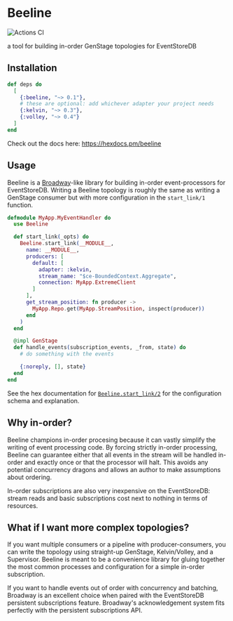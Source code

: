 # Beeline

![Actions CI](https://github.com/NFIBrokerage/beeline/workflows/Actions%20CI/badge.svg)

a tool for building in-order GenStage topologies for EventStoreDB

## Installation

```elixir
def deps do
  [
    {:beeline, "~> 0.1"},
    # these are optional: add whichever adapter your project needs
    {:kelvin, "~> 0.3"},
    {:volley, "~> 0.4"}
  ]
end
```

Check out the docs here: https://hexdocs.pm/beeline

## Usage

Beeline is a [Broadway](https://github.com/dashbitco/broadway)-like library
for building in-order event-processors for EventStoreDB. Writing a Beeline
topology is roughly the same as writing a GenStage consumer but with more
configuration in the `start_link/1` function.

```elixir
defmodule MyApp.MyEventHandler do
  use Beeline

  def start_link(_opts) do
    Beeline.start_link(__MODULE__,
      name: __MODULE__,
      producers: [
        default: [
          adapter: :kelvin,
          stream_name: "$ce-BoundedContext.Aggregate",
          connection: MyApp.ExtremeClient
        ]
      ],
      get_stream_position: fn producer ->
        MyApp.Repo.get(MyApp.StreamPosition, inspect(producer))
      end
    )
  end

  @impl GenStage
  def handle_events(subscription_events, _from, state) do
    # do something with the events

    {:noreply, [], state}
  end
end
```

See the hex documentation for
[`Beeline.start_link/2`](https://hexdocs.pm/beeline/Beeline.html#start_link/2)
for the configuration schema and explanation.

## Why in-order?

Beeline champions in-order procesing because it can vastly simplify the
writing of event processing code. By forcing strictly in-order processing,
Beeline can guarantee either that all events in the stream will be handled
in-order and exactly once or that the processor will halt. This avoids any
potential concurrency dragons and allows an author to make assumptions about
ordering.

In-order subscriptions are also very inexpensive on the EventStoreDB: stream
reads and basic subscriptions cost next to nothing in terms of resources.

## What if I want more complex topologies?

If you want multiple consumers or a pipeline with producer-consumers, you can
write the topology using straight-up GenStage, Kelvin/Volley, and a
Supervisor. Beeline is meant to be a convenience library for gluing together
the most common processes and configuration for a simple in-order subscription.

If you want to handle events out of order with concurrency and batching,
Broadway is an excellent choice when paired with the EventStoreDB persistent
subscriptions feature. Broadway's acknowledgement system fits perfectly with
the persistent subscriptions API.
